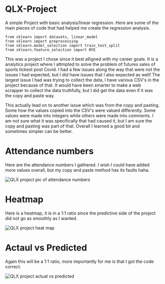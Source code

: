 # QLX-Project
A simple Project with basic analysis/linear regression.
Here are some of the main pieces of code that had helped me create the regression analysis.
```python:
from sklearn import datasets, linear_model
from sklearn import preprocessing
from sklearn.model_selection import train_test_split
from sklearn.feature_selection import RFE
```

This was a project I chose since it best alligned with my career goals. It is a analytics project where I attmpted to solve the problem of futures sales of sports tickest 
post Covid. I had a few issues along the way that were not the issues I had expected, but I did have issues that I also expected as well!
The largest issue I had was trying to collect the data, I have various CSV's in the project because of that. It would have been smarter to make a web scrapper to 
collect the data truthfully, but I did get the data even if it was the copy and paste way. 

This actually lead on to another issue which was from the copy and pasting. Some how the values copied into the CSV's were valued differently.
Some values were made into integers while others were made into comments. I am not sure what it was specifically that had caused it, but I am sure the copy and 
pasting was part of that. Overall I learned a good bit and sometimes simpler can be better.

# Attendance numbers
Here are the attendance numbers I gathered. I wish I could have added more values overall, but my copy and paste method has its faults haha.

![QLX project pic of attendance numbers](https://user-images.githubusercontent.com/53583290/110194906-1e1db180-7e09-11eb-86da-aff582488f3b.PNG)

# Heatmap 
Here is a heatmap, it is in a 1:1 ratio since the predictive side of the project did not go as smoothly as I wanted.

![QLX project heat map](https://user-images.githubusercontent.com/53583290/110194946-558c5e00-7e09-11eb-903a-e3c673e4d6a0.PNG)

# Actaul vs Predicted
Again this will be a 1:1 ratio, more importantly for me is that I got the code correct.

![QLX project actual vs predicted](https://user-images.githubusercontent.com/53583290/110194964-7bb1fe00-7e09-11eb-8a6f-c01702ab1c40.PNG)

<!--# Actual vs Predicted */
/* <img src="https://user-images.githubusercontent.com/53583290/110194964-7bb1fe00-7e09-11eb-8a6f-c01702ab1c40.PNG" height="400" width="400" /> -->
